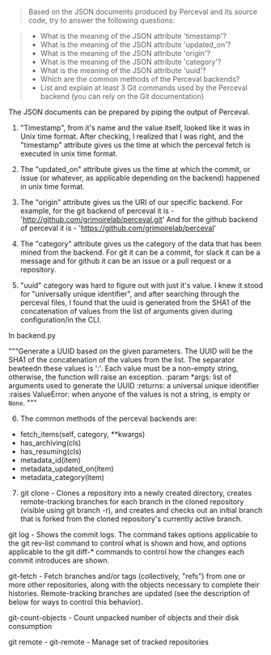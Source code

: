 > Based on the JSON documents produced by Perceval and its source code, try to answer the following questions:

> * What is the meaning of the JSON attribute 'timestamp'?
> * What is the meaning of the JSON attribute 'updated_on'?
> * What is the meaning of the JSON attribute 'origin'?
> * What is the meaning of the JSON attribute 'category'?
> * What is the meaning of the JSON attribute 'uuid'?
> * Which are the common methods of the Perceval backends?
> * List and explain at least 3 Git commands used by the Perceval backend (you can rely on the Git documentation)


The JSON documents can be prepared by piping the output of Perceval.

1) "Timestamp", from it's name and the value itself, looked like it was in Unix time format. After checking, I realized that I was right, and the "timestamp" attribute gives us the time at which the perceval fetch is executed in unix time format.

2) The "updated_on" attribute gives us the time at which the commit, or issue (or whatever, as applicable depending on the backend) happened in unix time format.

3) The "origin" attribute gives us the URI of our specific backend.
For example, for the git backend of perceval it is - 'http://github.com/grimoirelab/perceval.git'
And for the github backend of perceval it is - 'https://github.com/grimoirelab/perceval'

4) The "category" attribute gives us the category of the data that has been mined from the backend. For git it can be a commit, for slack it can be a message and for github it can be an issue or a pull request or a repository.

5) "uuid" category was hard to figure out with just it's value. I knew it stood for "universally unique identifier", and after searching through the perceval files, I found that the uuid is generated from the SHA1 of the concatenation of values from the list of arguments given during configuration/in the CLI.

In backend.py

"""Generate a UUID based on the given parameters.
    The UUID will be the SHA1 of the concatenation of the values
    from the list. The separator bewteedn these values is ':'.
    Each value must be a non-empty string, otherwise, the function
    will raise an exception.
    :param *args: list of arguments used to generate the UUID
    :returns: a universal unique identifier
    :raises ValueError: when anyone of the values is not a string,
        is empty or `None`.
"""

6) The common methods of the perceval backends are:

- fetch_items(self, category, **kwargs)
- has_archiving(cls)
- has_resuming(cls)
- metadata_id(item)
- metadata_updated_on(item)
- metadata_category(item)

7) git clone - Clones a repository into a newly created directory, creates remote-tracking branches for each branch in the cloned repository (visible using git branch -r), and creates and checks out an initial branch that is forked from the cloned repository's currently active branch.

git log - Shows the commit logs.
The command takes options applicable to the git rev-list command to control what is shown and how, and options applicable to the git diff-* commands to control how the changes each commit introduces are shown.

git-fetch - Fetch branches and/or tags (collectively, "refs") from one or more other repositories, along with the objects necessary to complete their histories. Remote-tracking branches are updated (see the description of <refspec> below for ways to control this behavior).

git-count-objects - Count unpacked number of objects and their disk consumption

git remote - git-remote - Manage set of tracked repositories



